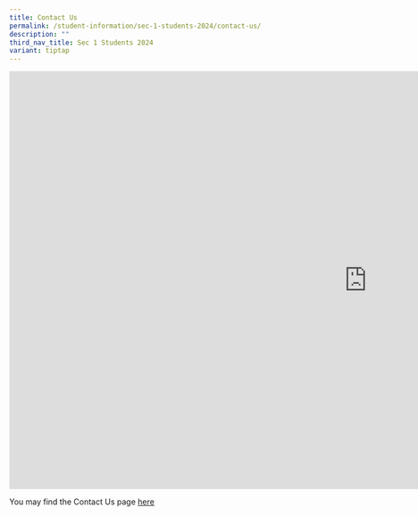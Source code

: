 ```yaml
---
title: Contact Us
permalink: /student-information/sec-1-students-2024/contact-us/
description: ""
third_nav_title: Sec 1 Students 2024
variant: tiptap
---
```

<p><iframe src="https://docs.google.com/presentation/d/e/2PACX-1vR_NviFD4xoWP1D9FK4fAF5IYrUpIRnqdKq5Xz5hef0rZTFIsurmmRiq7cUgoMwLw/embed?start=false&amp;loop=false&amp;delayms=3000" width="1280" height="749" frameborder="0" allowfullscreen="allowfullscreen" data-mce-fragment="1"></iframe></p>
<p>You may find the Contact Us page&nbsp;<a href="/other-information/contact-us"><u>here</u></a></p>